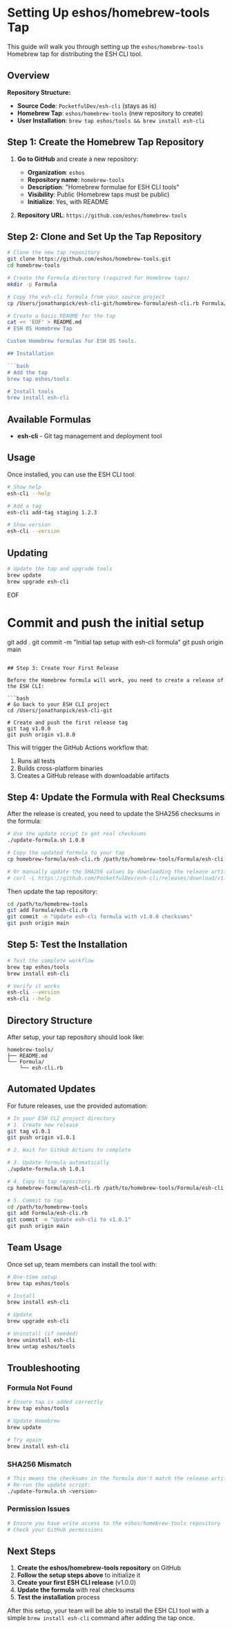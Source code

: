 # Setting Up eshos/homebrew-tools Tap

This guide will walk you through setting up the `eshos/homebrew-tools` Homebrew tap for distributing the ESH CLI tool.

## Overview

**Repository Structure:**
- **Source Code**: `PocketfulDev/esh-cli` (stays as is)
- **Homebrew Tap**: `eshos/homebrew-tools` (new repository to create)
- **User Installation**: `brew tap eshos/tools && brew install esh-cli`

## Step 1: Create the Homebrew Tap Repository

1. **Go to GitHub** and create a new repository:
   - **Organization**: `eshos`
   - **Repository name**: `homebrew-tools`
   - **Description**: "Homebrew formulae for ESH CLI tools"
   - **Visibility**: Public (Homebrew taps must be public)
   - **Initialize**: Yes, with README

2. **Repository URL**: `https://github.com/eshos/homebrew-tools`

## Step 2: Clone and Set Up the Tap Repository

```bash
# Clone the new tap repository
git clone https://github.com/eshos/homebrew-tools.git
cd homebrew-tools

# Create the Formula directory (required for Homebrew taps)
mkdir -p Formula

# Copy the esh-cli formula from your source project
cp /Users/jonathanpick/esh-cli-git/homebrew-formula/esh-cli.rb Formula/esh-cli.rb

# Create a basic README for the tap
cat << 'EOF' > README.md
# ESH OS Homebrew Tap

Custom Homebrew formulas for ESH OS tools.

## Installation

```bash
# Add the tap
brew tap eshos/tools

# Install tools
brew install esh-cli
```

## Available Formulas

- **esh-cli** - Git tag management and deployment tool

## Usage

Once installed, you can use the ESH CLI tool:

```bash
# Show help
esh-cli --help

# Add a tag
esh-cli add-tag staging 1.2.3

# Show version
esh-cli --version
```

## Updating

```bash
# Update the tap and upgrade tools
brew update
brew upgrade esh-cli
```
EOF

# Commit and push the initial setup
git add .
git commit -m "Initial tap setup with esh-cli formula"
git push origin main
```

## Step 3: Create Your First Release

Before the Homebrew formula will work, you need to create a release of the ESH CLI:

```bash
# Go back to your ESH CLI project
cd /Users/jonathanpick/esh-cli-git

# Create and push the first release tag
git tag v1.0.0
git push origin v1.0.0
```

This will trigger the GitHub Actions workflow that:
1. Runs all tests
2. Builds cross-platform binaries
3. Creates a GitHub release with downloadable artifacts

## Step 4: Update the Formula with Real Checksums

After the release is created, you need to update the SHA256 checksums in the formula:

```bash
# Use the update script to get real checksums
./update-formula.sh 1.0.0

# Copy the updated formula to your tap
cp homebrew-formula/esh-cli.rb /path/to/homebrew-tools/Formula/esh-cli.rb

# Or manually update the SHA256 values by downloading the release artifacts:
# curl -L https://github.com/PocketfulDev/esh-cli/releases/download/v1.0.0/esh-cli-darwin-arm64.tar.gz | sha256sum
```

Then update the tap repository:

```bash
cd /path/to/homebrew-tools
git add Formula/esh-cli.rb
git commit -m "Update esh-cli formula with v1.0.0 checksums"
git push origin main
```

## Step 5: Test the Installation

```bash
# Test the complete workflow
brew tap eshos/tools
brew install esh-cli

# Verify it works
esh-cli --version
esh-cli --help
```

## Directory Structure

After setup, your tap repository should look like:

```
homebrew-tools/
├── README.md
└── Formula/
    └── esh-cli.rb
```

## Automated Updates

For future releases, use the provided automation:

```bash
# In your ESH CLI project directory
# 1. Create new release
git tag v1.0.1
git push origin v1.0.1

# 2. Wait for GitHub Actions to complete

# 3. Update formula automatically
./update-formula.sh 1.0.1

# 4. Copy to tap repository
cp homebrew-formula/esh-cli.rb /path/to/homebrew-tools/Formula/esh-cli.rb

# 5. Commit to tap
cd /path/to/homebrew-tools
git add Formula/esh-cli.rb
git commit -m "Update esh-cli to v1.0.1"
git push origin main
```

## Team Usage

Once set up, team members can install the tool with:

```bash
# One-time setup
brew tap eshos/tools

# Install
brew install esh-cli

# Update
brew upgrade esh-cli

# Uninstall (if needed)
brew uninstall esh-cli
brew untap eshos/tools
```

## Troubleshooting

### Formula Not Found
```bash
# Ensure tap is added correctly
brew tap eshos/tools

# Update Homebrew
brew update

# Try again
brew install esh-cli
```

### SHA256 Mismatch
```bash
# This means the checksums in the formula don't match the release artifacts
# Re-run the update script:
./update-formula.sh <version>
```

### Permission Issues
```bash
# Ensure you have write access to the eshos/homebrew-tools repository
# Check your GitHub permissions
```

## Next Steps

1. **Create the eshos/homebrew-tools repository** on GitHub
2. **Follow the setup steps above** to initialize it
3. **Create your first ESH CLI release** (v1.0.0)
4. **Update the formula** with real checksums
5. **Test the installation** process

After this setup, your team will be able to install the ESH CLI tool with a simple `brew install esh-cli` command after adding the tap once.
